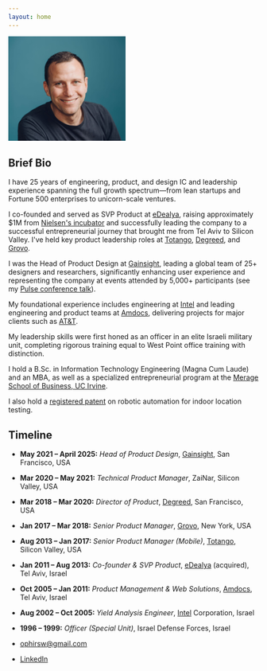 ```yaml
---
layout: home
---
```


<img src="assets/images/profilepic.jpg" alt="Ophir Sweiry photo" class="center rounded-corners" style="height:10em;height:15em;">

Brief Bio
---------

I have 25 years of engineering, product, and design IC and leadership experience spanning the full growth spectrum—from lean startups and Fortune 500 enterprises to unicorn-scale ventures. 

I co-founded and served as SVP Product at [eDealya](https://www.crunchbase.com/organization/edealya), raising approximately $1M from [Nielsen's incubator](https://www.nielsen.com) and successfully leading the company to a successful entrepreneurial journey that brought me from Tel Aviv to Silicon Valley. I've held key product leadership roles at [Totango](https://www.totango.com), [Degreed](https://www.degreed.com), and [Grovo](https://www.grovo.com).

I was the Head of Product Design at [Gainsight](https://www.gainsight.com), leading a global team of 25+ designers and researchers, significantly enhancing user experience and representing the company at events attended by 5,000+ participants (see my [Pulse conference talk](https://www.gainsight.com/pulse/)).

My foundational experience includes engineering at [Intel](https://www.intel.com) and leading engineering and product teams at [Amdocs](https://www.amdocs.com), delivering projects for major clients such as [AT&T](https://www.att.com). 

My leadership skills were first honed as an officer in an elite Israeli military unit, completing rigorous training equal to West Point office training with distinction. 

I hold a B.Sc. in Information Technology Engineering (Magna Cum Laude) and an MBA, as well as a specialized entrepreneurial program at the [Merage School of Business, UC Irvine](https://merage.uci.edu). 

I also hold a [registered patent](https://patents.google.com/patent/US11785482B1/) on robotic automation for indoor location testing.

Timeline
--------

- **May 2021 – April 2025:** _Head of Product Design_, [Gainsight](https://www.gainsight.com), San Francisco, USA
- **Mar 2020 – May 2021:** _Technical Product Manager_, ZaiNar, Silicon Valley, USA
- **Mar 2018 – Mar 2020:** _Director of Product_, [Degreed](https://www.degreed.com), San Francisco, USA
- **Jan 2017 – Mar 2018:** _Senior Product Manager_, [Grovo](https://www.grovo.com), New York, USA
- **Aug 2013 – Jan 2017:** _Senior Product Manager (Mobile)_, [Totango](https://www.totango.com), Silicon Valley, USA
- **Jan 2011 – Aug 2013:** _Co-founder & SVP Product_, [eDealya](https://www.crunchbase.com/organization/edealya) (acquired), Tel Aviv, Israel
- **Oct 2005 – Jan 2011:** _Product Management & Web Solutions_, [Amdocs](https://www.amdocs.com), Tel Aviv, Israel
- **Aug 2002 – Oct 2005:** _Yield Analysis Engineer_, [Intel](https://www.intel.com) Corporation, Israel
- **1996 – 1999:** _Officer (Special Unit)_, Israel Defense Forces, Israel

- [ophirsw@gmail.com](mailto:ophirsw@gmail.com)  
- [LinkedIn](https://www.linkedin.com/in/ophirsw)
